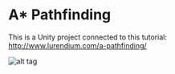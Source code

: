 # A* Pathfinding
This is a Unity project connected to this tutorial:
http://www.lurendium.com/a-pathfinding/

![alt tag](https://github.com/MaroMaroO/AStart/ScreenShot.png)
